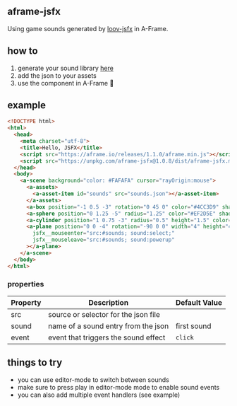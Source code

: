 ## aframe-jsfx

Using game sounds generated by [loov-jsfx](https://github.com/loov/jsfx) in A-Frame.

## how to 

1. generate your sound library [here](http://jsfx.glitch.me/) 
2. add the json to your assets
3. use the component in A-Frame 🥳

## example

```html
<!DOCTYPE html>
<html>
  <head>
    <meta charset="utf-8">
    <title>Hello, JSFX</title>
    <script src="https://aframe.io/releases/1.1.0/aframe.min.js"></script>
    <script src="https://unpkg.com/aframe-jsfx@1.0.8/dist/aframe-jsfx.min.js"></script>
  </head>
  <body>
    <a-scene background="color: #FAFAFA" cursor="rayOrigin:mouse">
      <a-assets>
        <a-asset-item id="sounds" src="sounds.json"></a-asset-item>
      </a-assets>
      <a-box position="-1 0.5 -3" rotation="0 45 0" color="#4CC3D9" shadow jsfx="src:#sounds; sound:explosion"></a-box>
      <a-sphere position="0 1.25 -5" radius="1.25" color="#EF2D5E" shadow jsfx="src:#sounds; sound:explosion"></a-sphere>
      <a-cylinder position="1 0.75 -3" radius="0.5" height="1.5" color="#FFC65D" shadow jsfx="src:#sounds; sound:explosion"></a-cylinder>
      <a-plane position="0 0 -4" rotation="-90 0 0" width="4" height="4" color="#7BC8A4" shadow 
        jsfx__mouseenter="src:#sounds; sound:select;"  
        jsfx__mouseleave="src:#sounds; sound:powerup"
      ></a-plane>
    </a-scene>
  </body>
</html>
```

### properties

| Property  | Description                                      | Default Value            |
| --------  | -----------                                      | ------------------------ |
| src       | source or selector for the json file             |                          |
| sound     | name of a sound entry from the json              | first sound              |
| event     | event that triggers the sound effect             | `click`                  |

## things to try

- you can use editor-mode to switch between sounds
- make sure to press play in editor-mode mode to enable sound events
- you can also add multiple event handlers (see example)
